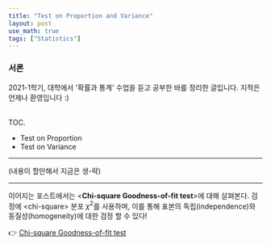 ```yaml
---
title: "Test on Proportion and Variance"
layout: post
use_math: true
tags: ["Statistics"]
---
```


### 서론
2021-1학기, 대학에서 '확률과 통계' 수업을 듣고 공부한 바를 정리한 글입니다. 지적은 언제나 환영입니다 :)

<br><span class="statement-title">TOC.</span><br>

- Test on Proportion
- Test on Variance

<hr/>

(내용이 할만해서 지금은 생-략)

<hr/>

이어지는 포스트에서는 \<**Chi-square Goodness-of-fit test**\>에 대해 살펴본다. 검정에 \<chi-square\> 분포 $\chi^2$를 사용하며, 이를 통해 표본의 독립(independence)와 동질성(homogeneity)에 대한 검정 할 수 있다!

👉 [Chi-square Goodness-of-fit test]({{"/2021/05/27/chi-square-goodness-of-fit-test.html"}})